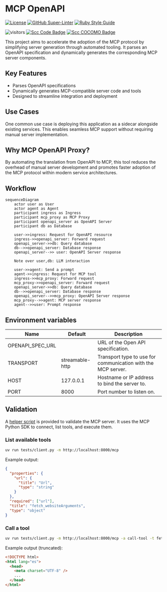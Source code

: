 # MCP OpenAPI

<!-- markdown-link-check-disable-next-line -->

[![License](https://img.shields.io/badge/License-Apache%202.0-blue.svg)](https://opensource.org/licenses/Apache-2.0)
[![GitHub Super-Linter](https://github.com/electrocucaracha/mcp-openapi-proxy/workflows/Lint%20Code%20Base/badge.svg)](https://github.com/marketplace/actions/super-linter)
[![Ruby Style Guide](https://img.shields.io/badge/code_style-rubocop-brightgreen.svg)](https://github.com/rubocop/rubocop)

<!-- markdown-link-check-disable-next-line -->

![visitors](https://visitor-badge.laobi.icu/badge?page_id=electrocucaracha.mcp-openapi-proxy)
[![Scc Code Badge](https://sloc.xyz/github/electrocucaracha/mcp-openapi-proxy?category=code)](https://github.com/boyter/scc/)
[![Scc COCOMO Badge](https://sloc.xyz/github/electrocucaracha/mcp-openapi-proxy?category=cocomo)](https://github.com/boyter/scc/)

This project aims to accelerate the adoption of the MCP protocol by simplifying server generation through automated tooling.
It parses an OpenAPI specification and dynamically generates the corresponding MCP server components.

## Key Features

- Parses OpenAPI specifications
- Dynamically generates MCP-compatible server code and tools
- Designed to streamline integration and deployment

## Use Cases

One common use case is deploying this application as a sidecar alongside existing services.
This enables seamless MCP support without requiring manual server implementation.

## Why MCP OpenAPI Proxy?

By automating the translation from OpenAPI to MCP, this tool reduces the overhead of manual server development
and promotes faster adoption of the MCP protocol within modern service architectures.

## Workflow

```mermaid
sequenceDiagram
    actor user as User
    actor agent as Agent
    participant ingress as Ingress
    participant mcp_proxy as MCP Proxy
    participant openapi_server as OpenAPI Server
    participant db as Database

    user->>ingress: Request for OpenAPI resource
    ingress->>openapi_server: Forward request
    openapi_server->>db: Query database
    db-->>openapi_server: Database response
    openapi_server-->> user: OpenAPI Server response

    Note over user,db: LLM interaction

    user->>agent: Send a prompt
    agent->>ingress: Request for MCP tool
    ingress->>mcp_proxy: Forward request
    mcp_proxy->>openapi_server: Forward request
    openapi_server->>db: Query database
    db-->>openapi_server: Database response
    openapi_server-->>mcp_proxy: OpenAPI Server response
    mcp_proxy-->>agent: MCP server response
    agent-->>user: Prompt response
```

## Environment variables

| Name             | Default         | Description                                                  |
| ---------------- | --------------- | ------------------------------------------------------------ |
| OPENAPI_SPEC_URL |                 | URL of the Open API specification.                           |
| TRANSPORT        | streamable-http | Transport type to use for communication with the MCP server. |
| HOST             | 127.0.0.1       | Hostname or IP address to bind the server to.                |
| PORT             | 8000            | Port number to listen on.                                    |

## Validation

A [helper script](tests/client.py) is provided to validate the MCP server.
It uses the MCP Python SDK to connect, list tools, and execute them.

### List available tools

```bash
uv run tests/client.py -m http://localhost:8000/mcp
```

Example output:

```json
{
  "properties": {
    "url": {
      "title": "Url",
      "type": "string"
    }
  },
  "required": ["url"],
  "title": "fetch_websiteArguments",
  "type": "object"
}
```

### Call a tool

```bash
uv run tests/client.py -m http://localhost:8000/mcp -a call-tool -t fetch -i url=https://electrocucaracha.com/acerca/
```

Example output (truncated):

```html
<!DOCTYPE html>
<html lang="es">
  <head>
    <meta charset="UTF-8" />
    ...
  </head>
</html>
```
